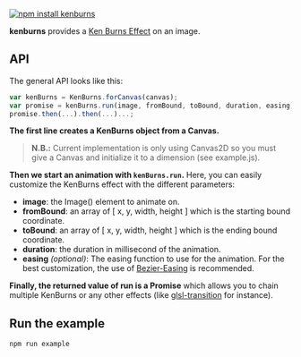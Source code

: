 [![npm install kenburns](https://nodei.co/npm/kenburns.png?mini=true)](http://npmjs.org/package/kenburns)

**kenburns** provides a [Ken Burns Effect](https://en.wikipedia.org/wiki/Ken_Burns_effect) on an image.

API
---

The general API looks like this:

```javascript
var kenBurns = KenBurns.forCanvas(canvas);
var promise = kenBurns.run(image, fromBound, toBound, duration, easing);
promise.then(...).then(...)...;
```

**The first line creates a KenBurns object from a Canvas.**

> **N.B.:** Current implementation is only using Canvas2D so you must give a Canvas and initialize it to a dimension (see example.js).

**Then we start an animation with `kenBurns.run`.**
Here, you can easily customize the KenBurns effect with the different parameters:

- **image**: the Image() element to animate on.
- **fromBound**: an array of [ x, y, width, height ] which is the starting bound coordinate.
- **toBound**: an array of [ x, y, width, height ] which is the ending bound coordinate.
- **duration**: the duration in millisecond of the animation.
- **easing** *(optional)*: The easing function to use for the animation.
For the best customization, the use of [Bezier-Easing](https://npmjs.org/package/bezier-easing) is recommended.


**Finally, the returned value of run is a Promise** which allows you to chain multiple KenBurns
or any other effects (like [glsl-transition](https://npmjs.org/package/glsl-transition) for instance).

Run the example
---

```bash
npm run example
```
